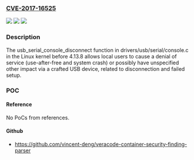 ### [CVE-2017-16525](https://cve.mitre.org/cgi-bin/cvename.cgi?name=CVE-2017-16525)
![](https://img.shields.io/static/v1?label=Product&message=n%2Fa&color=blue)
![](https://img.shields.io/static/v1?label=Version&message=n%2Fa&color=blue)
![](https://img.shields.io/static/v1?label=Vulnerability&message=n%2Fa&color=brighgreen)

### Description

The usb_serial_console_disconnect function in drivers/usb/serial/console.c in the Linux kernel before 4.13.8 allows local users to cause a denial of service (use-after-free and system crash) or possibly have unspecified other impact via a crafted USB device, related to disconnection and failed setup.

### POC

#### Reference
No PoCs from references.

#### Github
- https://github.com/vincent-deng/veracode-container-security-finding-parser

